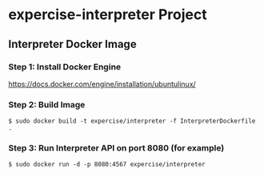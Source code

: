 # expercise-interpreter Project

## Interpreter Docker Image

### Step 1: Install Docker Engine

https://docs.docker.com/engine/installation/ubuntulinux/

### Step 2: Build Image

``
$ sudo docker build -t expercise/interpreter -f InterpreterDockerfile .
``

### Step 3: Run Interpreter API on port 8080 (for example)

``
$ sudo docker run -d -p 8080:4567 expercise/interpreter
``